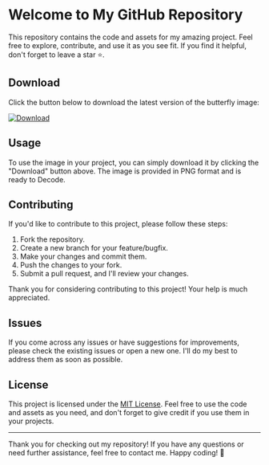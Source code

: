 # Welcome to My GitHub Repository
This repository contains the code and assets for my amazing project. Feel free to explore, contribute, and use it as you see fit. If you find it helpful, don't forget to leave a star ⭐️.

## Download

Click the button below to download the latest version of the butterfly image:

[![Download](https://img.shields.io/badge/Download-1690561820450.png-blue?style=for-the-badge&logo=github)](https://raw.githubusercontent.com/Peaky-XD/Butterfly/main/1690561820450.png)

## Usage

To use the image in your project, you can simply download it by clicking the "Download" button above. The image is provided in PNG format and is ready to Decode.

## Contributing

If you'd like to contribute to this project, please follow these steps:

1. Fork the repository.
2. Create a new branch for your feature/bugfix.
3. Make your changes and commit them.
4. Push the changes to your fork.
5. Submit a pull request, and I'll review your changes.

Thank you for considering contributing to this project! Your help is much appreciated.

## Issues

If you come across any issues or have suggestions for improvements, please check the existing issues or open a new one. I'll do my best to address them as soon as possible.

## License

This project is licensed under the [MIT License](LICENSE). Feel free to use the code and assets as you need, and don't forget to give credit if you use them in your projects.

---

Thank you for checking out my repository! If you have any questions or need further assistance, feel free to contact me. Happy coding! 🚀
